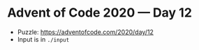 # Advent of Code 2020 — Day 12

- Puzzle: https://adventofcode.com/2020/day/12
- Input is in `./input`
